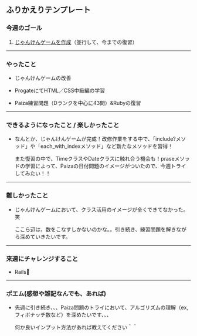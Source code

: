 ## ふりかえりテンプレート

### 今週のゴール
1. <u>じゃんけんゲームを作成</u>（並行して、今までの復習）

---
### やったこと
- じゃんけんゲームの改善

- ProgateにてHTML／CSS中級編の学習

- Paiza練習問題（Dランクを中心に43問）&Rubyの復習

---
### できるようになったこと / 楽しかったこと
- なんとか、じゃんけんゲームが完成！改修作業をする中で、「include?メソッド」や「each_with_indexメソッド」など新たなメソッドを習得！

    また復習の中で、TimeクラスやDateクラスに触れ合う機会も！praseメソッドの学習によって、Paizaの日付問題のイメージがついたので、今週トライしてみたい！！


---
### 難しかったこと
- じゃんけんゲームにおいて、クラス活用のイメージが全くできてなかった。笑

    ここら辺は、数をこなすしかないのかな。。引き続き、練習問題を解きながら深めていきたいです。

---
### 来週にチャレンジすること
- Rails🔶

---
### ポエム(感想や雑記なんでも、あれば)
- 先週に引き続き、、、Paiza問題のトライにおいて、アルゴリズムの理解（ex,フィボナッチ数など）を深めたいです、、、

    何か良いインプット方法があれば教えてください＾＾

